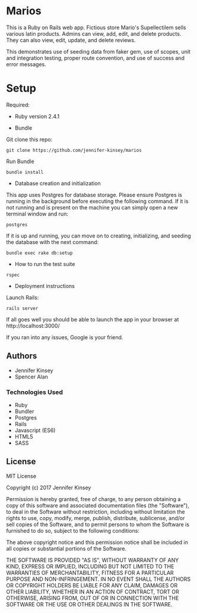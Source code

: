 # Marios

This is a Ruby on Rails web app. Fictious store Mario's Supellectilem sells various latin products. Admins can view, add, edit, and delete products. They can also view, edit, update, and delete reviews.

This demonstrates use of seeding data from faker gem, use of scopes, unit and integration testing, proper route convention, and use of success and error messages.

# Setup

Required:

* Ruby version 2.4.1

* Bundle

Git clone this repo:
```
git clone https://github.com/jennifer-kinsey/marios
```

Run Bundle

```
bundle install
```

* Database creation and initialization

This app uses Postgres for database storage. Please ensure Postgres is running in the background before executing the following command. If it is not running and is present on the machine you can simply open a new terminal window and run:

```
postgres
```

If it is up and running, you can move on to creating, initializing, and seeding the database with the next command:

```
bundle exec rake db:setup
```

* How to run the test suite

```
rspec
```

* Deployment instructions

Launch Rails:

```
rails server
```

If all goes well you should be able to launch the app in your browser at http://localhost:3000/

If you ran into any issues, Google is your friend.

## Authors

* Jennifer Kinsey
* Spencer Alan

### Technologies Used

* Ruby
* Bundler
* Postgres
* Rails
* Javascript (ES6)
* HTML5
* SASS

## License

MIT License

Copyright (c) 2017 Jennifer Kinsey

Permission is hereby granted, free of charge, to any person obtaining a copy of this software and associated documentation files (the "Software"), to deal in the Software without restriction, including without limitation the rights
to use, copy, modify, merge, publish, distribute, sublicense, and/or sell copies of the Software, and to permit persons to whom the Software is furnished to do so, subject to the following conditions:

The above copyright notice and this permission notice shall be included in all
copies or substantial portions of the Software.

THE SOFTWARE IS PROVIDED "AS IS", WITHOUT WARRANTY OF ANY KIND, EXPRESS OR
IMPLIED, INCLUDING BUT NOT LIMITED TO THE WARRANTIES OF MERCHANTABILITY,
FITNESS FOR A PARTICULAR PURPOSE AND NON-INFRINGEMENT. IN NO EVENT SHALL THE
AUTHORS OR COPYRIGHT HOLDERS BE LIABLE FOR ANY CLAIM, DAMAGES OR OTHER
LIABILITY, WHETHER IN AN ACTION OF CONTRACT, TORT OR OTHERWISE, ARISING FROM,
OUT OF OR IN CONNECTION WITH THE SOFTWARE OR THE USE OR OTHER DEALINGS IN THE
SOFTWARE.
